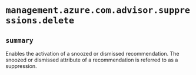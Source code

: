 # `management.azure.com.advisor.suppressions.delete`

## `summary`
Enables the activation of a snoozed or dismissed recommendation. The snoozed or dismissed attribute of a recommendation is referred to as a suppression.


